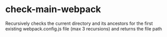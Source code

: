 # check-main-webpack

Recursively checks the current directory and its ancestors for the first existing webpack.config.js file (max 3 recursions) and returns the file path